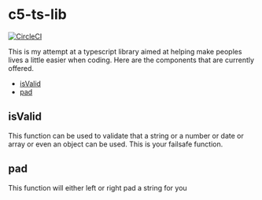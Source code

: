 # c5-ts-lib

[![CircleCI](https://dl.circleci.com/status-badge/img/gh/C5m7b4/c5-ts-lib/tree/master.svg?style=svg)](https://dl.circleci.com/status-badge/redirect/gh/C5m7b4/c5-ts-lib/tree/master)

This is my attempt at a typescript library aimed at helping make peoples lives a little easier when coding. Here are the components that are currently offered.

- [isValid](#isvalid)
- [pad](#pad)

## isValid

This function can be used to validate that a string or a number or date or array or even an object can be used. This is your failsafe function.

## pad

This function will either left or right pad a string for you
